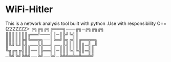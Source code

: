 # WiFi-Hitler
This is a network analysis  tool built with python .Use with responsibility
O==(ZZZZZZZ>
╔╗╔╗╔╗╔═══╗───╔╗─╔╗╔╗╔╗
║║║║║║║╔══╝───║║─║╠╝╚╣║
║║║║║╠╣╚══╦╗──║╚═╝╠╗╔╣║╔══╦═╗
║╚╝╚╝╠╣╔══╬╬══╣╔═╗╠╣║║║║║═╣╔╝
╚╗╔╗╔╣║║──║╠══╣║─║║║╚╣╚╣║═╣║
─╚╝╚╝╚╩╝──╚╝──╚╝─╚╩╩═╩═╩══╩╝
